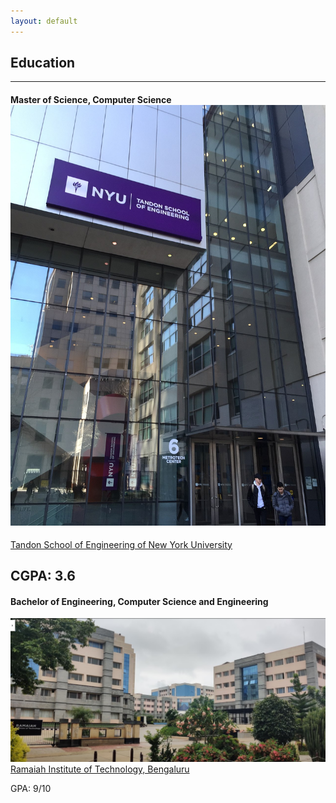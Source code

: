 ```yaml
---
layout: default
---
```


## Education
---
#### Master of Science, Computer Science ![nyutse](./assets/bin/nyutse.jpeg)
[Tandon School of Engineering of New York University](https://engineering.nyu.edu/)  

CGPA: 3.6
---
#### Bachelor of Engineering, Computer Science and Engineering

![msrit](./assets/bin/msrit.png)
[Ramaiah Institute of Technology, Bengaluru](https://www.msrit.edu/)  

GPA: 9/10



